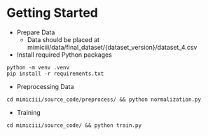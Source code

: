 # Getting Started
* Prepare Data
  * Data should be placed at mimiciii/data/final_dataset/{dataset_version}/dataset_4.csv
* Install required Python packages
```
python -m venv .venv
pip install -r requirements.txt
```
* Preprocessing Data
```
cd mimiciii/source_code/preprocess/ && python normalization.py
```
* Training
```
cd mimiciii/source_code/ && python train.py
```

